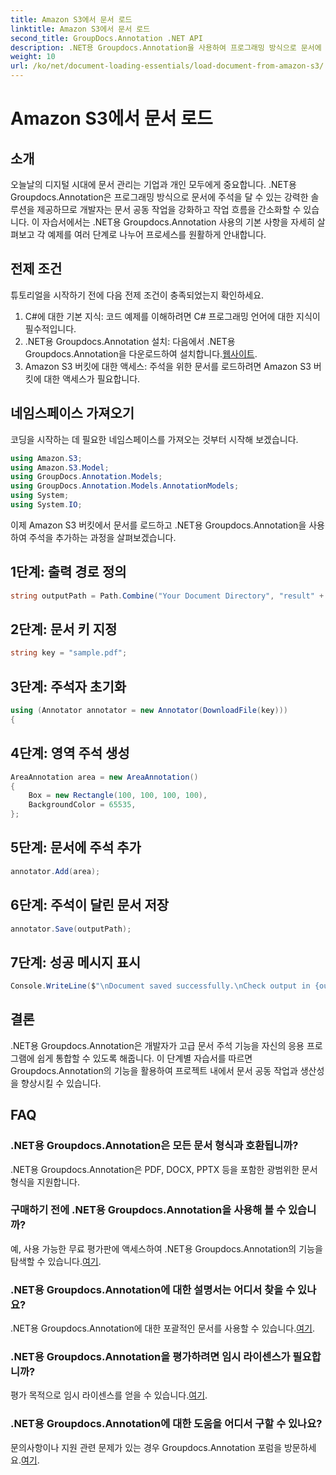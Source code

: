 ```yaml
---
title: Amazon S3에서 문서 로드
linktitle: Amazon S3에서 문서 로드
second_title: GroupDocs.Annotation .NET API
description: .NET용 Groupdocs.Annotation을 사용하여 프로그래밍 방식으로 문서에 주석을 추가하는 방법을 알아보세요. 원활한 통합을 위한 단계별 튜토리얼입니다.
weight: 10
url: /ko/net/document-loading-essentials/load-document-from-amazon-s3/
---
```


# Amazon S3에서 문서 로드

## 소개
오늘날의 디지털 시대에 문서 관리는 기업과 개인 모두에게 중요합니다. .NET용 Groupdocs.Annotation은 프로그래밍 방식으로 문서에 주석을 달 수 있는 강력한 솔루션을 제공하므로 개발자는 문서 공동 작업을 강화하고 작업 흐름을 간소화할 수 있습니다. 이 자습서에서는 .NET용 Groupdocs.Annotation 사용의 기본 사항을 자세히 살펴보고 각 예제를 여러 단계로 나누어 프로세스를 원활하게 안내합니다.
## 전제 조건
튜토리얼을 시작하기 전에 다음 전제 조건이 충족되었는지 확인하세요.
1. C#에 대한 기본 지식: 코드 예제를 이해하려면 C# 프로그래밍 언어에 대한 지식이 필수적입니다.
2.  .NET용 Groupdocs.Annotation 설치: 다음에서 .NET용 Groupdocs.Annotation을 다운로드하여 설치합니다.[웹사이트](https://releases.groupdocs.com/annotation/net/).
3. Amazon S3 버킷에 대한 액세스: 주석을 위한 문서를 로드하려면 Amazon S3 버킷에 대한 액세스가 필요합니다.

## 네임스페이스 가져오기
코딩을 시작하는 데 필요한 네임스페이스를 가져오는 것부터 시작해 보겠습니다.

```csharp
using Amazon.S3;
using Amazon.S3.Model;
using GroupDocs.Annotation.Models;
using GroupDocs.Annotation.Models.AnnotationModels;
using System;
using System.IO;
```


이제 Amazon S3 버킷에서 문서를 로드하고 .NET용 Groupdocs.Annotation을 사용하여 주석을 추가하는 과정을 살펴보겠습니다.
## 1단계: 출력 경로 정의
```csharp
string outputPath = Path.Combine("Your Document Directory", "result" + Path.GetExtension("input.pdf"));
```
## 2단계: 문서 키 지정
```csharp
string key = "sample.pdf";
```
## 3단계: 주석자 초기화
```csharp
using (Annotator annotator = new Annotator(DownloadFile(key)))
{
```
## 4단계: 영역 주석 생성
```csharp
AreaAnnotation area = new AreaAnnotation()
{
    Box = new Rectangle(100, 100, 100, 100),
    BackgroundColor = 65535,
};
```
## 5단계: 문서에 주석 추가
```csharp
annotator.Add(area);
```
## 6단계: 주석이 달린 문서 저장
```csharp
annotator.Save(outputPath);
```
## 7단계: 성공 메시지 표시
```csharp
Console.WriteLine($"\nDocument saved successfully.\nCheck output in {outputPath}.");
```

## 결론
.NET용 Groupdocs.Annotation은 개발자가 고급 문서 주석 기능을 자신의 응용 프로그램에 쉽게 통합할 수 있도록 해줍니다. 이 단계별 자습서를 따르면 Groupdocs.Annotation의 기능을 활용하여 프로젝트 내에서 문서 공동 작업과 생산성을 향상시킬 수 있습니다.
## FAQ
### .NET용 Groupdocs.Annotation은 모든 문서 형식과 호환됩니까?
.NET용 Groupdocs.Annotation은 PDF, DOCX, PPTX 등을 포함한 광범위한 문서 형식을 지원합니다.
### 구매하기 전에 .NET용 Groupdocs.Annotation을 사용해 볼 수 있습니까?
 예, 사용 가능한 무료 평가판에 액세스하여 .NET용 Groupdocs.Annotation의 기능을 탐색할 수 있습니다.[여기](https://releases.groupdocs.com/).
### .NET용 Groupdocs.Annotation에 대한 설명서는 어디서 찾을 수 있나요?
.NET용 Groupdocs.Annotation에 대한 포괄적인 문서를 사용할 수 있습니다.[여기](https://tutorials.groupdocs.com/annotation/net/).
### .NET용 Groupdocs.Annotation을 평가하려면 임시 라이센스가 필요합니까?
 평가 목적으로 임시 라이센스를 얻을 수 있습니다.[여기](https://purchase.groupdocs.com/temporary-license/).
### .NET용 Groupdocs.Annotation에 대한 도움을 어디서 구할 수 있나요?
 문의사항이나 지원 관련 문제가 있는 경우 Groupdocs.Annotation 포럼을 방문하세요.[여기](https://forum.groupdocs.com/c/annotation/10).